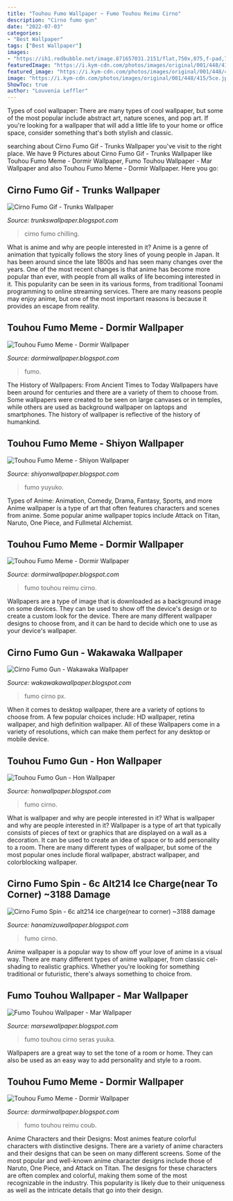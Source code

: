 ```yaml
---
title: "Touhou Fumo Wallpaper ~ Fumo Touhou Reimu Cirno"
description: "Cirno fumo gun"
date: "2022-07-03"
categories:
- "Best Wallpaper"
tags: ["Best Wallpaper"]
images:
- "https://ih1.redbubble.net/image.871657031.2151/flat,750x,075,f-pad,750x1000,f8f8f8.u1.jpg"
featuredImage: "https://i.kym-cdn.com/photos/images/original/001/448/415/5ce.jpg"
featured_image: "https://i.kym-cdn.com/photos/images/original/001/448/415/5ce.jpg"
image: "https://i.kym-cdn.com/photos/images/original/001/448/415/5ce.jpg"
ShowToc: true
author: "Louvenia Leffler"
---
```



Types of cool wallpaper:
There are many types of cool wallpaper, but some of the most popular include abstract art, nature scenes, and pop art. If you're looking for a wallpaper that will add a little life to your home or office space, consider something that's both stylish and classic.

	

		
searching about Cirno Fumo Gif - Trunks Wallpaper you've visit to the right place. We have 9 Pictures about Cirno Fumo Gif - Trunks Wallpaper like Touhou Fumo Meme - Dormir Wallpaper, Fumo Touhou Wallpaper - Mar Wallpaper and also Touhou Fumo Meme - Dormir Wallpaper. Here you go:
		
    
## Cirno Fumo Gif - Trunks Wallpaper

<img loading=lazy src="https://media.tenor.com/images/6cee973af49c7580ec7ae1cf44c7a427/tenor.gif" onerror="this.onerror=null;this.src='https://tse3.mm.bing.net/th?id=OIP.bO6XOvScdYDseuHPRMekJwAAAA&amp;pid=15.1';" alt="Cirno Fumo Gif - Trunks Wallpaper">

_Source: trunkswallpaper.blogspot.com_

>cirno fumo chilling. 

	

What is anime and why are people interested in it?
Anime is a genre of animation that typically follows the story lines of young people in Japan. It has been around since the late 1800s and has seen many changes over the years. One of the most recent changes is that anime has become more popular than ever, with people from all walks of life becoming interested in it. This popularity can be seen in its various forms, from traditional Toonami programming to online streaming services. There are many reasons people may enjoy anime, but one of the most important reasons is because it provides an escape from reality.

    
## Touhou Fumo Meme - Dormir Wallpaper

<img loading=lazy src="https://i.ytimg.com/vi/vVuursy8MCU/maxresdefault.jpg" onerror="this.onerror=null;this.src='https://tse2.mm.bing.net/th?id=OIP.kchFsgZPFQ8my5LzjUQhjgHaEK&amp;pid=15.1';" alt="Touhou Fumo Meme - Dormir Wallpaper">

_Source: dormirwallpaper.blogspot.com_

>fumo. 

	

The History of Wallpapers: From Ancient Times to Today
Wallpapers have been around for centuries and there are a variety of them to choose from. Some wallpapers were created to be seen on large canvases or in temples, while others are used as background wallpaper on laptops and smartphones. The history of wallpaper is reflective of the history of humankind.

    
## Touhou Fumo Meme - Shiyon Wallpaper

<img loading=lazy src="https://media.tenor.com/images/957fa6464882290fb31c651f15426acf/tenor.png" onerror="this.onerror=null;this.src='https://tse1.mm.bing.net/th?id=OIP.lX-mRkiCKQ-zHGUfFUJqzwHaGa&amp;pid=15.1';" alt="Touhou Fumo Meme - Shiyon Wallpaper">

_Source: shiyonwallpaper.blogspot.com_

>fumo yuyuko. 

	

Types of Anime: Animation, Comedy, Drama, Fantasy, Sports, and more
Anime wallpaper is a type of art that often features characters and scenes from anime. Some popular anime wallpaper topics include Attack on Titan, Naruto, One Piece, and Fullmetal Alchemist.

    
## Touhou Fumo Meme - Dormir Wallpaper

<img loading=lazy src="https://i.kym-cdn.com/photos/images/original/001/448/415/5ce.jpg" onerror="this.onerror=null;this.src='https://tse1.mm.bing.net/th?id=OIP.rR2rbwCWWzgewnXWveMQOwHaE8&amp;pid=15.1';" alt="Touhou Fumo Meme - Dormir Wallpaper">

_Source: dormirwallpaper.blogspot.com_

>fumo touhou reimu cirno. 

	

Wallpapers are a type of image that is downloaded as a background image on some devices. They can be used to show off the device's design or to create a custom look for the device. There are many different wallpaper designs to choose from, and it can be hard to decide which one to use as your device's wallpaper.

    
## Cirno Fumo Gun - Wakawaka Wallpaper

<img loading=lazy src="https://pbs.twimg.com/media/ERrA8yvXkAEUDg2.jpg" onerror="this.onerror=null;this.src='https://tse3.mm.bing.net/th?id=OIP.PK7gMtwcHh8QLZ4JsAHwcgHaFj&amp;pid=15.1';" alt="Cirno Fumo Gun - Wakawaka Wallpaper">

_Source: wakawakawallpaper.blogspot.com_

>fumo cirno px. 

	

When it comes to desktop wallpaper, there are a variety of options to choose from. A few popular choices include: HD wallpaper, retina wallpaper, and high definition wallpaper. All of these Wallpapers come in a variety of resolutions, which can make them perfect for any desktop or mobile device. 

    
## Touhou Fumo Gun - Hon Wallpaper

<img loading=lazy src="https://art.ngfiles.com/images/1606000/1606887_lonelytaxicab_cirno-xd.jpg?f1611465643" onerror="this.onerror=null;this.src='https://tse1.mm.bing.net/th?id=OIP.eGpYVJHIkf-V6He1hvybuwHaHa&amp;pid=15.1';" alt="Touhou Fumo Gun - Hon Wallpaper">

_Source: honwallpaper.blogspot.com_

>fumo cirno. 

	

What is wallpaper and why are people interested in it?
What is wallpaper and why are people interested in it?
Wallpaper is a type of art that typically consists of pieces of text or graphics that are displayed on a wall as a decoration. It can be used to create an idea of space or to add personality to a room. There are many different types of wallpaper, but some of the most popular ones include floral wallpaper, abstract wallpaper, and colorblocking wallpaper.

    
## Cirno Fumo Spin - 6c Alt214 Ice Charge(near To Corner) ~3188 Damage

<img loading=lazy src="https://ih1.redbubble.net/image.871657031.2151/flat,750x,075,f-pad,750x1000,f8f8f8.u1.jpg" onerror="this.onerror=null;this.src='https://tse3.mm.bing.net/th?id=OIP.SB1ZF9tjemd9Cv_IKFLQRwHaJ4&amp;pid=15.1';" alt="Cirno Fumo Spin - 6c alt214 ice charge(near to corner) ~3188 damage">

_Source: hanamizuwallpaper.blogspot.com_

>fumo cirno. 

	

Anime wallpaper is a popular way to show off your love of anime in a visual way. There are many different types of anime wallpaper, from classic cel-shading to realistic graphics. Whether you're looking for something traditional or futuristic, there's always something to choice from.

    
## Fumo Touhou Wallpaper - Mar Wallpaper

<img loading=lazy src="https://i.pinimg.com/474x/ab/62/82/ab628273d86ce93c7f90e1a3b8d863ed.jpg" onerror="this.onerror=null;this.src='https://tse2.mm.bing.net/th?id=OIP.GUk16p9IABUra_muA7OBtgAAAA&amp;pid=15.1';" alt="Fumo Touhou Wallpaper - Mar Wallpaper">

_Source: marsewallpaper.blogspot.com_

>fumo touhou cirno seras yuuka. 

	

Wallpapers are a great way to set the tone of a room or home. They can also be used as an easy way to add personality and style to a room.

    
## Touhou Fumo Meme - Dormir Wallpaper

<img loading=lazy src="https://coub-anubis-a.akamaized.net/coub_storage/coub/simple/cw_timeline_pic/03f31de5557/58c40bb5c996b1842775f/med_1596722449_image.jpg" onerror="this.onerror=null;this.src='https://tse1.mm.bing.net/th?id=OIP.q-x60eUIUS_DM6pbHjOngAHaFj&amp;pid=15.1';" alt="Touhou Fumo Meme - Dormir Wallpaper">

_Source: dormirwallpaper.blogspot.com_

>fumo touhou reimu coub. 

	

Anime Characters and their Designs: Most animes feature colorful characters with distinctive designs.
There are a variety of anime characters and their designs that can be seen on many different screens. Some of the most popular and well-known anime character designs include those of Naruto, One Piece, and Attack on Titan. The designs for these characters are often complex and colorful, making them some of the most recognizable in the industry. This popularity is likely due to their uniqueness as well as the intricate details that go into their design.

